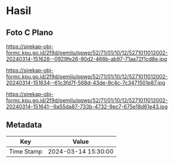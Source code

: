 # Hasil

## Foto C Plano

https://sirekap-obj-formc.kpu.go.id/2f9d/pemilu/ppwp/52/71/01/10/12/5271011012002-20240314-151628--0929fe26-90d2-466b-ab97-71aa72f1cd8e.jpg

https://sirekap-obj-formc.kpu.go.id/2f9d/pemilu/ppwp/52/71/01/10/12/5271011012002-20240314-151634--61c3fd7f-568d-43de-9c4c-7c3471501e87.jpg

https://sirekap-obj-formc.kpu.go.id/2f9d/pemilu/ppwp/52/71/01/10/12/5271011012002-20240314-151641--9a55da87-733b-4732-9ec7-675e18d61e43.jpg


## Metadata

| Key        | Value               |
| ---------- | ------------------- |
| Time Stamp | 2024-03-14 15:30:00 |



